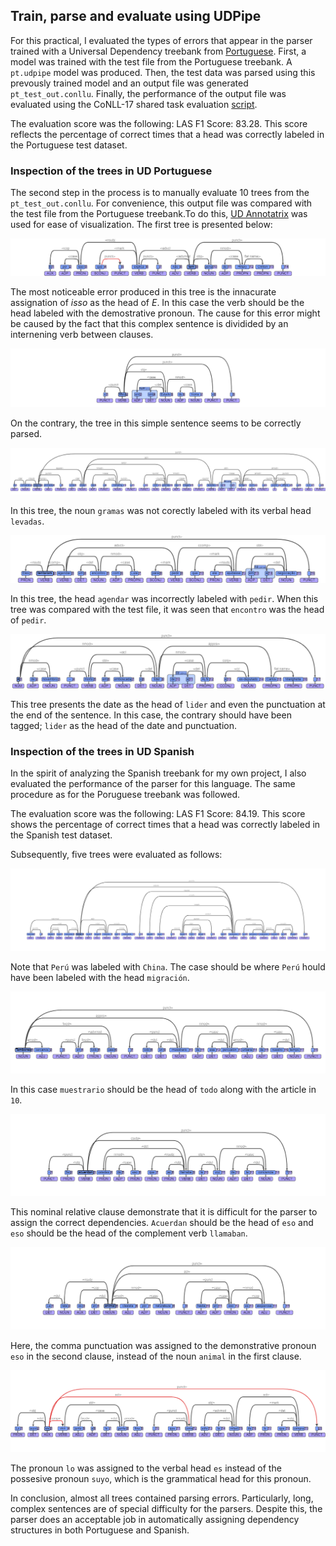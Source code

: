 ## Train, parse and evaluate using UDPipe

For this practical, I evaluated the types of errors that appear in the parser trained with a Universal Dependency treebank from [Portuguese](https://github.com/UniversalDependencies/UD_Portuguese-Bosque). First, a model was trained with the test file from the Portuguese treebank. A `pt.udpipe` model was produced. Then, the test data was parsed using this prevously trained model and an output file was generated `pt_test_out.conllu`. Finally, the performance of the output file was evaluated using the CoNLL-17 shared task evaluation [script](http://universaldependencies.org/conll17/eval.zip). 

The evaluation score was the following: LAS F1 Score: 83.28. This score reflects the percentage of correct times that a head was correctly labeled in the Portuguese test dataset.  

### Inspection of the trees in UD Portuguese
The second step in the process is to manually evaluate 10 trees from the `pt_test_out.conllu`. For convenience, this output file was compared with the test file from the Portuguese treebank.To do this, [UD Annotatrix](https://maryszmary.github.io/ud-annotatrix/standalone/annotator.html) was used for ease of visualization.  The first tree is presented below: 

![Tree One](One.png)

The most noticeable error produced in this tree is the innacurate assignation of *isso* as the head of *E*. In this case the verb should be the head labeled with the demostrative pronoun. The cause for this error might be caused by the fact that this complex sentence is dividided by an internening verb between clauses.    

![Tree Two](Two.png)

On the contrary, the tree in this simple sentence seems to be correctly parsed. 

![Tree Three](Three.png)

In this tree, the noun `gramas` was not corectly labeled with its verbal head `levadas`.  

![Tree Four](four.png)

In this tree, the head `agendar` was incorrectly labeled with `pedir`. When this tree was compared with the test file, it was seen that `encontro` was the head of `pedir`.

![Tree Five](Five.png)

This tree presents the date as the head of `lider` and even the punctuation at the end of the sentence. In this case, the contrary should have been tagged; `lider` as the head of the date and punctuation. 

### Inspection of the trees in UD Spanish

In the spirit of analyzing the Spanish treebank for my own project, I also evaluated the performance of the parser for this language. The same procedure as for the Poruguese treebank was followed.  

The evaluation score was the following: LAS F1 Score: 84.19. This score shows the percentage of correct times that a head was correctly labeled in the Spanish test dataset.  

Subsequently, five trees were evaluated as follows: 

![Tree Six](Six.png)

Note that `Perú` was labeled with `China`. The case should be where `Perú` hould have been labeled with the head `migración`.

![Tree Seven](Seven.png)

In this case `muestrario` should be the head of `todo` along with the article in `10`.

![Tree Eight](Eight.png)

This nominal relative clause demonstrate that it is difficult for the parser to assign the correct dependencies. `Acuerdan` should be the head of `eso` and `eso` should be the head of the complement verb `llamaban`.

![Tree Nine](Nine.png)
 
Here, the comma punctuation was assigned to the demonstrative pronoun `eso` in the second clause, instead of the noun `animal` in the first clause.

![Tree Nine](Ten.png)

The pronoun `lo` was assigned to the verbal head `es` instead of the possesive pronoun `suyo`, which is the grammatical head for this pronoun. 

In conclusion, almost all trees contained parsing errors. Particularly, long, complex sentences are of special difficulty for the parsers. Despite this, the parser does an acceptable job in automatically assigning dependency structures in both Portuguese and Spanish. 